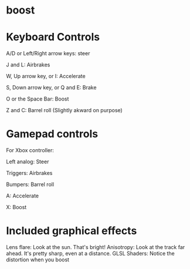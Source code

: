 boost
=====
Keyboard Controls
====
A/D or Left/Right arrow keys: steer

J and L: Airbrakes

W, Up arrow key, or I: Accelerate

S, Down arrow key, or Q and E: Brake

O or the Space Bar: Boost

Z and C: Barrel roll (Slightly akward on purpose)

Gamepad controls
====
For Xbox controller:

Left analog: Steer

Triggers: Airbrakes

Bumpers: Barrel roll

A: Accelerate

X: Boost

Included graphical effects
====
Lens flare: Look at the sun. That's bright!
Anisotropy: Look at the track far ahead. It's pretty sharp, even at a distance.
GLSL Shaders: Notice the distortion when you boost